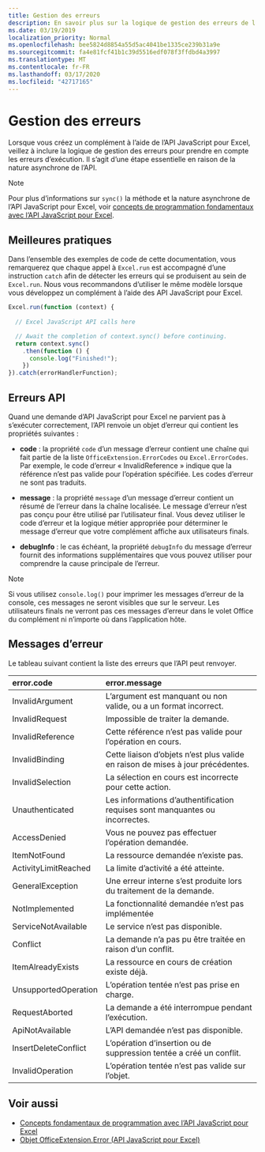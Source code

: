```yaml
---
title: Gestion des erreurs
description: En savoir plus sur la logique de gestion des erreurs de l’API JavaScript Excel pour prendre en compte les erreurs d’exécution.
ms.date: 03/19/2019
localization_priority: Normal
ms.openlocfilehash: bee5824d8854a55d5ac4041be1335ce239b31a9e
ms.sourcegitcommit: fa4e81fcf41b1c39d5516edf078f3ffdbd4a3997
ms.translationtype: MT
ms.contentlocale: fr-FR
ms.lasthandoff: 03/17/2020
ms.locfileid: "42717165"
---
```

# <a name="error-handling"></a>Gestion des erreurs

Lorsque vous créez un complément à l’aide de l’API JavaScript pour Excel, veillez à inclure la logique de gestion des erreurs pour prendre en compte les erreurs d’exécution. Il s’agit d’une étape essentielle en raison de la nature asynchrone de l’API.

> [!NOTE]
> Pour plus d’informations sur `sync()` la méthode et la nature asynchrone de l’API JavaScript pour Excel, voir [concepts de programmation fondamentaux avec l’API JavaScript pour Excel](excel-add-ins-core-concepts.md).

## <a name="best-practices"></a>Meilleures pratiques

Dans l’ensemble des exemples de code de cette documentation, vous remarquerez que chaque appel à `Excel.run` est accompagné d’une instruction `catch` afin de détecter les erreurs qui se produisent au sein de `Excel.run`. Nous vous recommandons d’utiliser le même modèle lorsque vous développez un complément à l’aide des API JavaScript pour Excel.

```js
Excel.run(function (context) {
  
  // Excel JavaScript API calls here

  // Await the completion of context.sync() before continuing.
  return context.sync()
    .then(function () {
      console.log("Finished!");
    })
}).catch(errorHandlerFunction);
```

## <a name="api-errors"></a>Erreurs API

Quand une demande d’API JavaScript pour Excel ne parvient pas à s’exécuter correctement, l’API renvoie un objet d’erreur qui contient les propriétés suivantes :

- **code** :  la propriété `code` d’un message d’erreur contient une chaîne qui fait partie de la liste `OfficeExtension.ErrorCodes` ou `Excel.ErrorCodes`. Par exemple, le code d’erreur « InvalidReference » indique que la référence n’est pas valide pour l’opération spécifiée. Les codes d’erreur ne sont pas traduits.

- **message** : la propriété `message` d’un message d’erreur contient un résumé de l’erreur dans la chaîne localisée. Le message d’erreur n’est pas conçu pour être utilisé par l’utilisateur final. Vous devez utiliser le code d’erreur et la logique métier appropriée pour déterminer le message d’erreur que votre complément affiche aux utilisateurs finals.

- **debugInfo** : le cas échéant, la propriété `debugInfo` du message d’erreur fournit des informations supplémentaires que vous pouvez utiliser pour comprendre la cause principale de l’erreur.

> [!NOTE]
> Si vous utilisez `console.log()` pour imprimer les messages d’erreur de la console, ces messages ne seront visibles que sur le serveur. Les utilisateurs finals ne verront pas ces messages d’erreur dans le volet Office du complément ni n’importe où dans l’application hôte.

## <a name="error-messages"></a>Messages d’erreur

Le tableau suivant contient la liste des erreurs que l’API peut renvoyer.

|error.code | error.message |
|:----------|:--------------|
|InvalidArgument |L’argument est manquant ou non valide, ou a un format incorrect.|
|InvalidRequest  |Impossible de traiter la demande.|
|InvalidReference|Cette référence n’est pas valide pour l’opération en cours.|
|InvalidBinding  |Cette liaison d’objets n’est plus valide en raison de mises à jour précédentes.|
|InvalidSelection|La sélection en cours est incorrecte pour cette action.|
|Unauthenticated |Les informations d’authentification requises sont manquantes ou incorrectes.|
|AccessDenied |Vous ne pouvez pas effectuer l’opération demandée.|
|ItemNotFound |La ressource demandée n’existe pas.|
|ActivityLimitReached|La limite d’activité a été atteinte.|
|GeneralException|Une erreur interne s’est produite lors du traitement de la demande.|
|NotImplemented  |La fonctionnalité demandée n’est pas implémentée|
|ServiceNotAvailable|Le service n’est pas disponible.|
|Conflict|La demande n’a pas pu être traitée en raison d’un conflit.|
|ItemAlreadyExists|La ressource en cours de création existe déjà.|
|UnsupportedOperation|L’opération tentée n’est pas prise en charge.|
|RequestAborted|La demande a été interrompue pendant l’exécution.|
|ApiNotAvailable|L’API demandée n’est pas disponible.|
|InsertDeleteConflict|L’opération d’insertion ou de suppression tentée a créé un conflit.|
|InvalidOperation|L’opération tentée n’est pas valide sur l’objet.|

## <a name="see-also"></a>Voir aussi

- [Concepts fondamentaux de programmation avec l’API JavaScript pour Excel](excel-add-ins-core-concepts.md)
- [Objet OfficeExtension.Error (API JavaScript pour Excel)](/javascript/api/office/officeextension.error)
